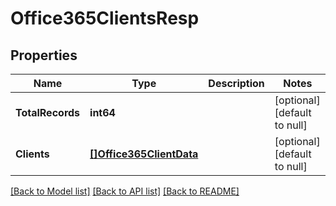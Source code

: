 # Office365ClientsResp

## Properties
Name | Type | Description | Notes
------------ | ------------- | ------------- | -------------
**TotalRecords** | **int64** |  | [optional] [default to null]
**Clients** | [**[]Office365ClientData**](Office365ClientData.md) |  | [optional] [default to null]

[[Back to Model list]](../README.md#documentation-for-models) [[Back to API list]](../README.md#documentation-for-api-endpoints) [[Back to README]](../README.md)

